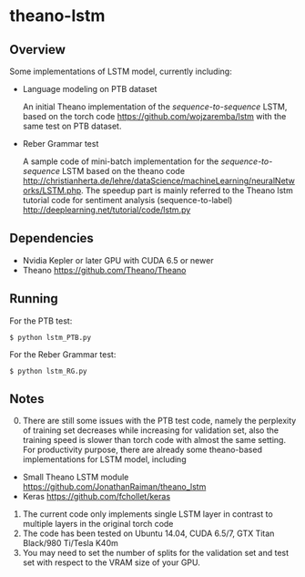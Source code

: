 # theano-lstm
## Overview
Some implementations of LSTM model, currently including:
* Language modeling on PTB dataset

  An initial Theano implementation of the *sequence-to-sequence* LSTM, based on the torch code https://github.com/wojzaremba/lstm with the same test on PTB dataset.
* Reber Grammar test

  A sample code of mini-batch implementation for the *sequence-to-sequence* LSTM based on the theano code http://christianherta.de/lehre/dataScience/machineLearning/neuralNetworks/LSTM.php. The speedup part is mainly referred to the Theano lstm tutorial code for sentiment analysis (sequence-to-label) http://deeplearning.net/tutorial/code/lstm.py

## Dependencies

* Nvidia Kepler or later GPU with CUDA 6.5 or newer
* Theano https://github.com/Theano/Theano

## Running
For the PTB test:

`$ python lstm_PTB.py`

For the Reber Grammar test:

`$ python lstm_RG.py`

## Notes
0. There are still some issues with the PTB test code, 
namely the perplexity of training set decreases while increasing for validation set, 
also the training speed is slower than torch code with almost the same setting.
For productivity purpose, there are already some theano-based implementations for LSTM model, including

 * Small Theano LSTM module https://github.com/JonathanRaiman/theano_lstm
 * Keras https://github.com/fchollet/keras

1. The current code only implements single LSTM layer in contrast to multiple layers in the original torch code
2. The code has been tested on Ubuntu 14.04, CUDA 6.5/7, GTX Titan Black/980 Ti/Tesla K40m
3. You may need to set the number of splits for the validation set and test set with respect to the VRAM size of your GPU.
